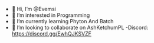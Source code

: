 - 👋 Hi, I’m @Evemsi
- 👀 I’m interested in Programming
- 🌱 I’m currently learning Phyton And Batch
- 💞️ I’m looking to collaborate on AshKetchumPL
-Discord: https://discord.gg/EwhQJKSVZF
